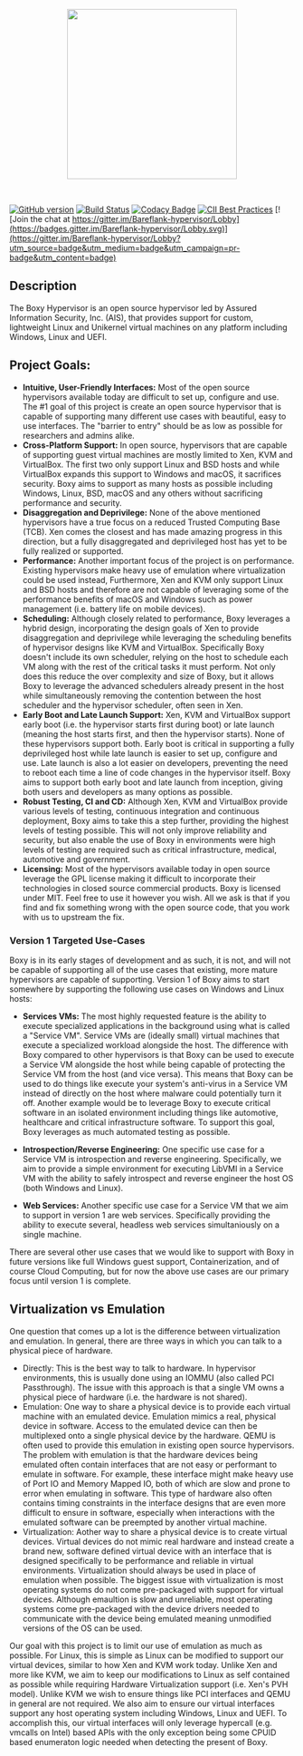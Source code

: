 <p align="center">
  <img src="https://github.com/Bareflank/boxy/raw/master/docs/boxy_logo.png" width="300">
</p>

<br>

[![GitHub version](https://badge.fury.io/gh/bareflank%2Fboxy.svg)](https://badge.fury.io/gh/bareflank%2Fboxy)
[![Build Status](https://travis-ci.org/Bareflank/boxy.svg?branch=master)](https://travis-ci.org/Bareflank/boxy)
[![Codacy Badge](https://api.codacy.com/project/badge/Grade/d7cbb095527c43e09e775f58912cd5fd)](https://www.codacy.com/app/rianquinn/boxy?utm_source=github.com&amp;utm_medium=referral&amp;utm_content=Bareflank/boxy&amp;utm_campaign=Badge_Grade)
[![CII Best Practices](https://bestpractices.coreinfrastructure.org/projects/325/badge)](https://bestpractices.coreinfrastructure.org/projects/325)
[![Join the chat at https://gitter.im/Bareflank-hypervisor/Lobby](https://badges.gitter.im/Bareflank-hypervisor/Lobby.svg)](https://gitter.im/Bareflank-hypervisor/Lobby?utm_source=badge&utm_medium=badge&utm_campaign=pr-badge&utm_content=badge)

## Description

The Boxy Hypervisor is an open source hypervisor led by Assured Information Security, Inc. (AIS), 
that provides support for custom, lightweight Linux and Unikernel virtual machines on any platform
including Windows, Linux and UEFI. 

## Project Goals:

- **Intuitive, User-Friendly Interfaces:** Most of the open source hypervisors
  available today are difficult to set up, configure and use. The #1 goal of
  this project is create an open source hypervisor that is capable of supporting
  many different use cases with beautiful, easy to use interfaces. The
  "barrier to entry" should be as low as possible for researchers and admins
  alike.
- **Cross-Platform Support:** In open source, hypervisors that are capable of
  supporting guest virtual machines are mostly limited to Xen, KVM and
  VirtualBox. The first two only support Linux and BSD hosts and while VirtualBox
  expands this support to Windows and macOS, it sacrifices security.
  Boxy aims to support as many hosts as possible including Windows, Linux,
  BSD, macOS and any others without sacrificing performance and security.
- **Disaggregation and Deprivilege:** None of the above mentioned hypervisors
  have a true focus on a reduced Trusted Computing Base (TCB). Xen comes the closest
  and has made amazing progress in this direction, but a fully disaggregated and
  deprivileged host has yet to be fully realized or supported.
- **Performance:** Another important focus of the project is on performance.
  Existing hypervisors make heavy use of emulation where
  virtualization could be used instead, Furthermore, Xen and KVM only support
  Linux and BSD hosts and therefore are not capable of leveraging some of the
  performance benefits of macOS and Windows such as power management
  (i.e. battery life on mobile devices).
- **Scheduling:** Although closely related to performance, Boxy leverages a hybrid
  design, incorporating the design goals of Xen to provide disaggregation
  and deprivilege while leveraging the scheduling benefits of hypervisor designs
  like KVM and VirtualBox. Specifically Boxy doesn't include its own scheduler,
  relying on the host to schedule each VM along with the rest of the critical
  tasks it must perform. Not only does this reduce the over complexity and size
  of Boxy, but it allows Boxy to leverage the advanced schedulers already
  present in the host while simultaneously removing the contention between the
  host scheduler and the hypervisor scheduler, often seen in Xen.
- **Early Boot and Late Launch Support:** Xen, KVM and VirtualBox support early boot
  (i.e. the hypervisor starts first during boot) or late launch (meaning the host
  starts first, and then the hypervisor starts). None of these hypervisors support
  both. Early boot is critical
  in supporting a fully deprivileged host while late launch is easier to set
  up, configure and use. Late launch is also a lot easier on developers,
  preventing the need to reboot each time a line of code changes in the
  hypervisor itself. Boxy aims to support both early boot and late launch from
  inception, giving both users and developers as many options as possible.
- **Robust Testing, CI and CD:** Although Xen, KVM and VirtualBox provide various
  levels of testing, continuous integration and continuous deployment, Boxy
  aims to take this a step further, providing the highest levels of testing
  possible. This will not only improve reliability and security, but also enable
  the use of Boxy in environments were high levels of testing are required such
  as critical infrastructure, medical, automotive and government.
- **Licensing:** Most of the hypervisors available today in open source leverage
  the GPL license making it difficult to incorporate their technologies in
  closed source commercial products. Boxy is licensed under MIT. Feel free to use
  it however you wish. All we ask is that if you find and fix something
  wrong with the open source code, that you work with us to upstream the fix.

### Version 1 Targeted Use-Cases

Boxy is in its early stages of development and as such, it is not, and will not
be capable of supporting all of the use cases that existing, more mature
hypervisors are capable of supporting. Version 1 of Boxy aims to start
somewhere by supporting the following use cases on Windows and Linux hosts:

- **Services VMs:** The most highly requested feature is the ability to execute
  specialized applications in the background using what is called a "Service VM".
  Service VMs are (ideally small) virtual machines that execute a specialized
  workload alongside the host. The difference with Boxy compared
  to other hypervisors is that Boxy can be used to execute a Service VM alongside
  the host while being capable of protecting the Service VM from the host
  (and vice versa). This means that Boxy can be used to do things like execute
  your system's anti-virus in a Service VM instead of directly on the host
  where malware could potentially turn it off. Another example would be to 
  leverage Boxy to execute critical software in an isolated environment including 
  things like automotive, healthcare and critical infrastructure software. 
  To support this goal, Boxy leverages as much automated testing as possible. 
  
- **Introspection/Reverse Engineering:** One specific use case for a Service VM
  is introspection and reverse engineering. Specifically, we aim to provide a 
  simple environment for executing LibVMI in a Service VM with the ability to 
  safely introspect and reverse engineer the host OS (both Windows and Linux). 

- **Web Services:** Another specific use case for a Service VM that we aim to 
  support in version 1 are web services. Specifically providing the ability to 
  execute several, headless web services simultaniously on a single machine. 
  
There are several other use cases that we would like to support with Boxy in 
future versions like full Windows guest support, Containerization, and 
of course Cloud Computing, but for now the above use cases are our primary focus
until version 1 is complete. 

## Virtualization vs Emulation

One question that comes up a lot is the difference between virtualization and 
emulation. In general, there are three ways in which you can talk to a 
physical piece of hardware.

- Directly: This is the best way to talk to hardware. In hypervisor environments, 
  this is usually done using an IOMMU (also called PCI Passthrough). The issue
  with this approach is that a single VM owns a physical piece of hardware (i.e. 
  the hardware is not shared). 
- Emulation: One way to share a physical device is to provide each virtual 
  machine with an emulated device. Emulation mimics a real, physical device in 
  software. Access to the emulated device can then be multiplexed onto a 
  single physical device by the hardware. QEMU is often used to provide this 
  emulation in existing open source hypervisors. The problem with emulation is 
  that the hardware devices being emulated often contain interfaces that are 
  not easy or performant to emulate in software. For example, these interface 
  might make heavy use of Port IO and Memory Mapped IO, both of which are 
  slow and prone to error when emulating in software. This type of hardware 
  also often contains timing constraints in the interface designs that are 
  even more difficult to ensure in software, especially when interactions 
  with the emulated software can be preempted by another virtual machine. 
- Virtualization: Aother way to share a physical device is to create virtual 
  devices. Virtual devices do not mimic real hardware and instead create a 
  brand new, software defined virtual device with an interface that is designed 
  specifically to be performance and reliable in virtual environments.
  Virtualization should always be used in place of emulation when possible. The 
  biggest issue with virtualization is most operating systems do not come 
  pre-packaged with support for virtual devices. Although emaultion is slow and
  unreliable, most operating systems come pre-packaged with the device drivers 
  needed to communicate with the device being emulated meaning unmodified versions 
  of the OS can be used. 
  
Our goal with this project is to limit our use of emulation as much as possible. 
For Linux, this is simple as Linux can be modified to support our virtual devices,
similar to how Xen and KVM work today. Unlike Xen and more like KVM, we aim to keep 
our modifications to Linux as self contained as possible while requiring Hardware 
Virtualization support (i.e. Xen's PVH model). Unlike KVM we wish to ensure things like 
PCI interfaces and QEMU in general are not required. We also aim to ensure our 
virtual interfaces support any host operating system including Windows, Linux and 
UEFI. To accomplish this, our virtual interfaces will only leverage hypercall 
(e.g. vmcalls on Intel) based APIs with the only exception being some CPUID based 
enumeraton logic needed when detecting the present of Boxy. 
